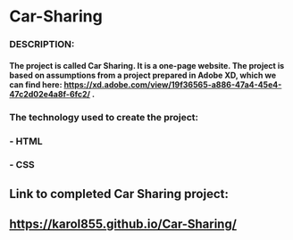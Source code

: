 # Car-Sharing
### DESCRIPTION:
#### The project is called Car Sharing. It is a one-page website. The project is based on assumptions from a project prepared in Adobe XD, which we can find here: https://xd.adobe.com/view/19f36565-a886-47a4-45e4-47c2d02e4a8f-6fc2/ . 

### The technology used to create the project:
### - HTML
### - CSS

## Link to completed Car Sharing project:
## https://karol855.github.io/Car-Sharing/

